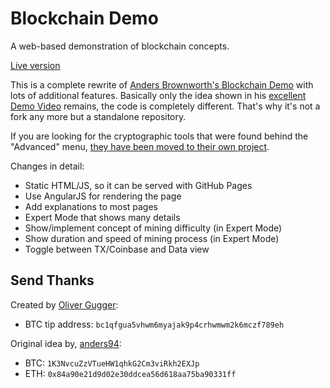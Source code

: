 # Blockchain Demo
A web-based demonstration of blockchain concepts.

[Live version](https://guggero.github.io/blockchain-demo/)

This is a complete rewrite of [Anders Brownworth's Blockchain Demo](https://github.com/anders94/blockchain-demo) with
lots of additional features.
Basically only the idea shown in his [excellent Demo Video](https://www.youtube.com/watch?v=_160oMzblY8) remains,
the code is completely different. That's why it's not a fork any more but a standalone repository.

If you are looking for the cryptographic tools that were found behind the
"Advanced" menu, [they have been moved to their own project](https://github.com/guggero/cryptography-toolkit/).

Changes in detail:
* Static HTML/JS, so it can be served with GitHub Pages
* Use AngularJS for rendering the page
* Add explanations to most pages
* Expert Mode that shows many details
* Show/implement concept of mining difficulty (in Expert Mode)
* Show duration and speed of mining process (in Expert Mode)
* Toggle between TX/Coinbase and Data view

## Send Thanks

Created by [Oliver Gugger](https://github.com/guggero):
* BTC tip address: `bc1qfgua5vhwm6myajak9p4crhwmwm2k6mczf789eh`

Original idea by, [anders94](https://github.com/anders94):
* BTC: `1K3NvcuZzVTueHW1qhkG2Cm3viRkh2EXJp`
* ETH: `0x84a90e21d9d02e30ddcea56d618aa75ba90331ff`

